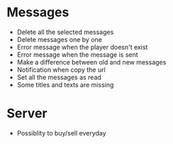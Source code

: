 # Messages
* Delete all the selected messages
* Delete messages one by one
* Error message when the player doesn't exist
* Error message when the message is sent
* Make a difference between old and new messages
* Notification when copy the url
* Set all the messages as read
* Some titles and texts are missing

# Server
* Possiblity to buy/sell everyday

